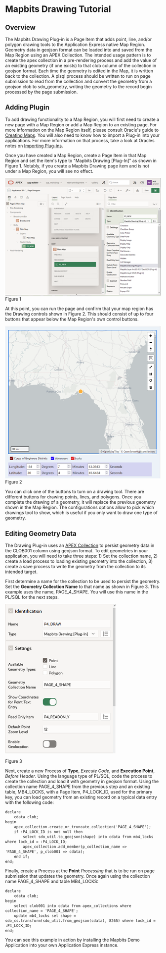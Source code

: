 # Mapbits Drawing Tutorial
## Overview
The Mapbits Drawing Plug-in is a Page Item that adds point, line, and/or polygon drawing tools to the Application Express native Map Region. Geometry data in geojson format can be loaded into and saved from the Map Region using an APEX Collection. The intended usage pattern is to create the apex collection in a pre-rendering process and add the value of an existing geometry (if one exists) to that clob column of the collection in geojson format. Each time the geometry is edited in the Map, it is written back to the collection. A plsql process should be written to run on page submission to read from the collection and convert the geometry from a geojson clob to sdo_geometry, writing the geometry to the record begin processed by the page submission. 

## Adding Plugin
To add drawing functionality to a Map Region, you will first need to create a new page with a Map Region or add a Map Region to an existing page.
For more information on the Map Region itself, please consult Oracle's guide to [Creating Maps](https://docs.oracle.com/en/database/oracle/application-express/21.1/htmdb/creating-maps.html#GUID-ACA5ED1C-7031-42BF-90B1-98938FB6DC17
). You will also need to know how to import a Plug-in into your applications. For more information on that process, take a look at Oracles notes on [Importing Plug-ins](https://docs.oracle.com/en/database/oracle/application-express/21.2/htmdb/importing-export-files.html#GUID-C35440FD-FE8A-4799-A63F-2DB7D34087A2).

Once you have created a Map Region, create a Page Item in that Map Region and set the item's type to "Mapbits Drawing [Plug-In]" as shown in Figure 1. Notably, if you create a Mapbits Drawing page item and is not under a Map Region, you will see no effect.

![Mapbits Drawing Configuration](tutorial_plate_01.png "Figure 1")
Figure 1

At this point, you can run the page and confirm that your map region has the Drawing controls shown in Figure 2. This should consist of up to four buttons that appear below the Map Region's own control buttons.

![Mapbits First Run](tutorial_plate_02.png "Figure 2")
Figure 2

You can click one of the buttons to turn on a drawing tool. There are different buttons for drawing points, lines, and polygons. Once you complete the drawing of a geometry, it will replace the previous geometry shown in the Map Region. The configurations options allow to pick which drawings tool to show, which is useful if you only want to draw one type of geometry.

## Editing Geometry Data
The Drawing Plug-in uses an [APEX Collection](https://docs.oracle.com/en/database/oracle/application-express/21.1/aeapi/APEX_COLLECTION.html) to persist geometry data in the CLOB001 column using geojson format. To edit geometries in your application, you will need to take three steps: 1) Set the collection name, 2) create a load process to loading existing geometry into the collection, 3) create a save process to write the geometry from the collection to its intended target.

First determine a name for the collection to be used to persist the geometry. Set the **Geometry Collection Name** to that name as shown in Figure 3. This example uses the name, PAGE_4_SHAPE. You will use this name in the PL/SQL for the next steps.

![Mapbits Configuration Settings](tutorial_plate_03.png "Figure 3")

Figure 3

Next, create a new Process of **Type**, *Execute Code*, and **Execution Point**, *Before Header*. Using the language type of PL/SQL, code the process to create the collection and load it with geometry in geojson format.
Using the collection name PAGE_4_SHAPE from the previous step and an existing table, MB4_LOCKS, with a Page Item, P4_LOCK_ID, used for the primary key, you can load geometry from an existing record on a typical data entry 
with the following code:
~~~
declare
    cdata clob;
begin
    apex_collection.create_or_truncate_collection('PAGE_4_SHAPE');
    if :P4_LOCK_ID is not null then
        select sdo_util.to_geojson(shape) into cdata from mb4_locks where lock_id = :P4_LOCK_ID;
        apex_collection.add_member(p_collection_name => 'PAGE_4_SHAPE', p_clob001 => cdata);
    end if;
end;
~~~

Finally, create a Process at the **Point** *Processing* that is to be run on page submission that updates the geometry. Once again using the collection name PAGE_4_SHAPE and table MB4_LOCKS:
~~~
declare
    cdata clob;
begin
    select clob001 into cdata from apex_collections where collection_name = 'PAGE_4_SHAPE';
    update mb4_locks set shape = sdo_cs.transform(sdo_util.from_geojson(cdata), 8265) where lock_id = :P4_LOCK_ID;
end;
~~~

You can see this example in action by installing the Mapbits Demo Application into your own Application Express instance.
